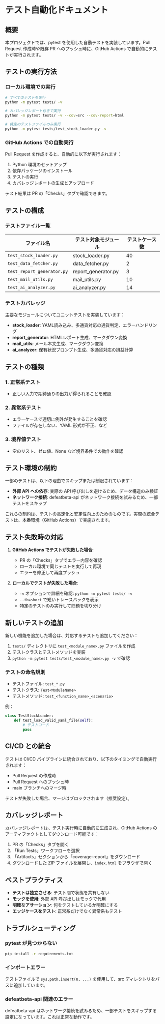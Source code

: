 # テスト自動化ドキュメント

## 概要

本プロジェクトでは、pytest を使用した自動テストを実装しています。Pull Request 作成時や既存 PR へのプッシュ時に、GitHub Actions で自動的にテストが実行されます。

## テストの実行方法

### ローカル環境での実行

```bash
# すべてのテストを実行
python -m pytest tests/ -v

# カバレッジレポート付きで実行
python -m pytest tests/ -v --cov=src --cov-report=html

# 特定のテストファイルのみ実行
python -m pytest tests/test_stock_loader.py -v
```

### GitHub Actions での自動実行

Pull Request を作成すると、自動的に以下が実行されます：

1. Python 環境のセットアップ
2. 依存パッケージのインストール
3. テストの実行
4. カバレッジレポートの生成とアップロード

テスト結果は PR の「Checks」タブで確認できます。

## テストの構成

### テストファイル一覧

| ファイル名 | テスト対象モジュール | テストケース数 |
|-----------|-------------------|--------------|
| `test_stock_loader.py` | stock_loader.py | 40 |
| `test_data_fetcher.py` | data_fetcher.py | 2 |
| `test_report_generator.py` | report_generator.py | 3 |
| `test_mail_utils.py` | mail_utils.py | 10 |
| `test_ai_analyzer.py` | ai_analyzer.py | 14 |

### テストカバレッジ

主要なモジュールについてユニットテストを実装しています：

- **stock_loader**: YAML読み込み、多通貨対応の通貨判定、エラーハンドリング
- **report_generator**: HTMLレポート生成、マークダウン変換
- **mail_utils**: メール本文生成、マークダウン変換
- **ai_analyzer**: 保有状況プロンプト生成、多通貨対応の損益計算

## テストの種類

### 1. 正常系テスト
- 正しい入力で期待通りの出力が得られることを確認

### 2. 異常系テスト
- エラーケースで適切に例外が発生することを確認
- ファイルが存在しない、YAML 形式が不正、など

### 3. 境界値テスト
- 空のリスト、ゼロ値、None など境界条件での動作を確認

## テスト環境の制約

一部のテストは、以下の理由でスキップまたは制限されています：

- **外部 API への依存**: 実際の API 呼び出しを避けるため、データ構造のみ検証
- **ネットワーク接続**: defeatbeta-api がネットワーク接続を試みるため、一部テストをスキップ

これらの制約は、テストの高速化と安定性向上のためのものです。実際の統合テストは、本番環境（GitHub Actions）で実施されます。

## テスト失敗時の対応

1. **GitHub Actions でテストが失敗した場合**:
   - PR の「Checks」タブでエラー内容を確認
   - ローカル環境で同じテストを実行して再現
   - エラーを修正して再度プッシュ

2. **ローカルでテストが失敗した場合**:
   - `-v` オプションで詳細を確認: `python -m pytest tests/ -v`
   - `--tb=short` で短いトレースバックを表示
   - 特定のテストのみ実行して問題を切り分け

## 新しいテストの追加

新しい機能を追加した場合は、対応するテストも追加してください：

1. `tests/` ディレクトリに `test_<module_name>.py` ファイルを作成
2. テストクラスとテストメソッドを実装
3. `python -m pytest tests/test_<module_name>.py -v` で確認

### テストの命名規則

- テストファイル: `test_*.py`
- テストクラス: `Test<ModuleName>`
- テストメソッド: `test_<function_name>_<scenario>`

例：
```python
class TestStockLoader:
    def test_load_valid_yaml_file(self):
        # テストコード
        pass
```

## CI/CD との統合

テストは CI/CD パイプラインに統合されており、以下のタイミングで自動実行されます：

- Pull Request の作成時
- Pull Request へのプッシュ時
- main ブランチへのマージ時

テストが失敗した場合、マージはブロックされます（推奨設定）。

## カバレッジレポート

カバレッジレポートは、テスト実行時に自動的に生成され、GitHub Actions のアーティファクトとしてダウンロード可能です：

1. PR の「Checks」タブを開く
2. 「Run Tests」ワークフローを選択
3. 「Artifacts」セクションから「coverage-report」をダウンロード
4. ダウンロードした ZIP ファイルを展開し、`index.html` をブラウザで開く

## ベストプラクティス

- **テストは独立させる**: テスト間で状態を共有しない
- **モックを使用**: 外部 API 呼び出しはモックで代用
- **明確なアサーション**: 何をテストしているか明確にする
- **エッジケースをテスト**: 正常系だけでなく異常系もテスト

## トラブルシューティング

### pytest が見つからない

```bash
pip install -r requirements.txt
```

### インポートエラー

テストファイルで `sys.path.insert(0, ...)` を使用して、src ディレクトリをパスに追加しています。

### defeatbeta-api 関連のエラー

defeatbeta-api はネットワーク接続を試みるため、一部テストをスキップする設定になっています。これは正常な動作です。
